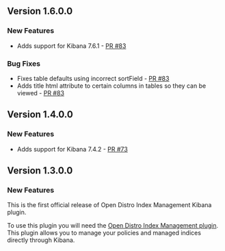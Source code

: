 ## Version 1.6.0.0

### New Features

* Adds support for Kibana 7.6.1 - [PR #83](https://github.com/opendistro-for-elasticsearch/index-management-kibana-plugin/pull/83)

### Bug Fixes

* Fixes table defaults using incorrect sortField - [PR #83](https://github.com/opendistro-for-elasticsearch/index-management-kibana-plugin/pull/83)
* Adds title html attribute to certain columns in tables so they can be viewed - [PR #83](https://github.com/opendistro-for-elasticsearch/index-management-kibana-plugin/pull/83)

## Version 1.4.0.0

### New Features

* Adds support for Kibana 7.4.2 - [PR #73](https://github.com/opendistro-for-elasticsearch/index-management-kibana-plugin/pull/73)

## Version 1.3.0.0

### New Features

This is the first official release of Open Distro Index Management Kibana plugin.

To use this plugin you will need the [Open Distro Index Management plugin](https://github.com/opendistro-for-elasticsearch/index-management).
This plugin allows you to manage your policies and managed indices directly through Kibana.
 
